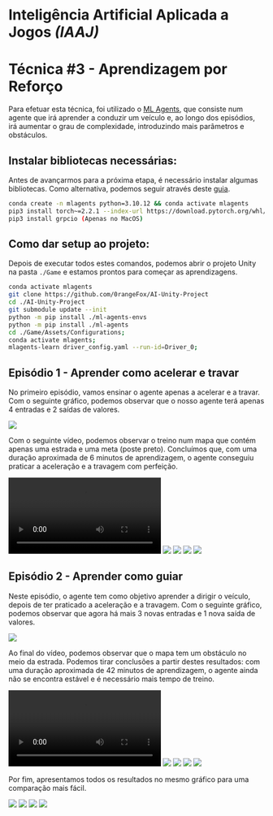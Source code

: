 # Inteligência Artificial Aplicada a Jogos *(IAAJ)*

# Técnica #3 - Aprendizagem por Reforço
Para efetuar esta técnica, foi utilizado o [ML Agents](https://github.com/Unity-Technologies/ml-agents), que consiste num agente que irá aprender a conduzir um veículo e, ao longo dos episódios, irá aumentar o grau de complexidade, introduzindo mais parâmetros e obstáculos.

## Instalar bibliotecas necessárias:
Antes de avançarmos para a próxima etapa, é necessário instalar algumas bibliotecas. Como alternativa, podemos seguir através deste [guia](https://unity-technologies.github.io/ml-agents/Installation/).

```bash
conda create -n mlagents python=3.10.12 && conda activate mlagents
pip3 install torch~=2.2.1 --index-url https://download.pytorch.org/whl/cu121
pip3 install grpcio (Apenas no MacOS)
```

## Como dar setup ao projeto:
Depois de executar todos estes comandos, podemos abrir o projeto Unity na pasta `./Game` e estamos prontos para começar as aprendizagens.

```bash
conda activate mlagents
git clone https://github.com/0rangeFox/AI-Unity-Project
cd ./AI-Unity-Project
git submodule update --init
python -m pip install ./ml-agents-envs
python -m pip install ./ml-agents
cd ./Game/Assets/Configurations;
conda activate mlagents;
mlagents-learn driver_config.yaml --run-id=Driver_0;
```

## Episódio 1 - Aprender como acelerar e travar
No primeiro episódio, vamos ensinar o agente apenas a acelerar e a travar. Com o seguinte gráfico, podemos observar que o nosso agente terá apenas 4 entradas e 2 saídas de valores.

![](./Images/AI-Episode_1.png)

Com o seguinte vídeo, podemos observar o treino num mapa que contém apenas uma estrada e uma meta (poste preto). Concluímos que, com uma duração aproximada de 6 minutos de aprendizagem, o agente conseguiu praticar a aceleração e a travagem com perfeição.

![](./Images/AI-Episode_1-Training.mov)
![](./Images/AI-Episode_1-Cumulative_Reward.png)
![](./Images/AI-Episode_1-Curiosity_Forward_Loss.png)
![](./Images/AI-Episode_1-Entropy.png)
![](./Images/AI-Episode_1-Learning_Rate.png)

## Episódio 2 - Aprender como guiar
Neste episódio, o agente tem como objetivo aprender a dirigir o veículo, depois de ter praticado a aceleração e a travagem. Com o seguinte gráfico, podemos observar que agora há mais 3 novas entradas e 1 nova saída de valores.

![](./Images/AI-Episode_2.png)

Ao final do vídeo, podemos observar que o mapa tem um obstáculo no meio da estrada. Podemos tirar conclusões a partir destes resultados: com uma duração aproximada de 42 minutos de aprendizagem, o agente ainda não se encontra estável e é necessário mais tempo de treino.

![](./Images/AI-Episode_2-Training.mov)
![](./Images/AI-Episode_2-Cumulative_Reward.png)
![](./Images/AI-Episode_2-Curiosity_Forward_Loss.png)
![](./Images/AI-Episode_2-Entropy.png)
![](./Images/AI-Episode_2-Learning_Rate.png)

Por fim, apresentamos todos os resultados no mesmo gráfico para uma comparação mais fácil.

![](./Images/AI-Result-Cumulative_Reward.png)
![](./Images/AI-Result-Curiosity_Forward_Loss.png)
![](./Images/AI-Result-Entropy.png)
![](./Images/AI-Result-Learning_Rate.png)
